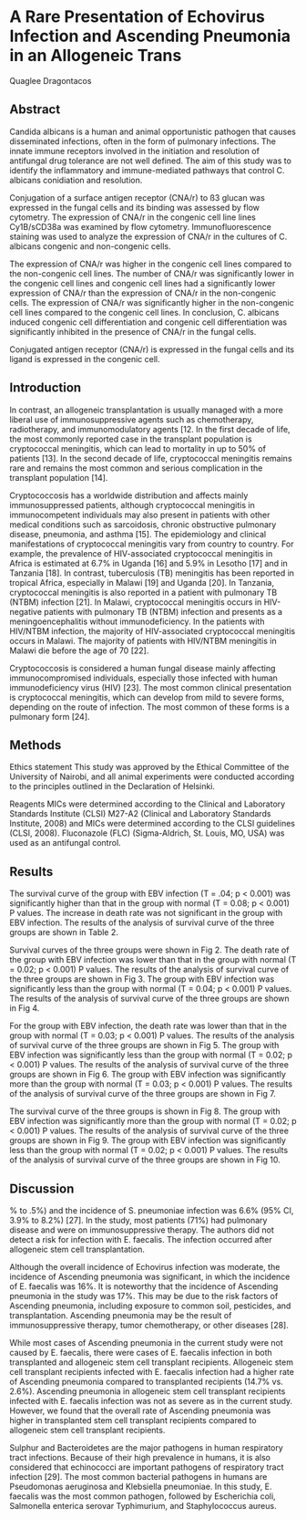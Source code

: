 # A Rare Presentation of Echovirus Infection and Ascending Pneumonia in an Allogeneic Trans
Quaglee Dragontacos


## Abstract
Candida albicans is a human and animal opportunistic pathogen that causes disseminated infections, often in the form of pulmonary infections. The innate immune receptors involved in the initiation and resolution of antifungal drug tolerance are not well defined. The aim of this study was to identify the inflammatory and immune-mediated pathways that control C. albicans conidiation and resolution.

Conjugation of a surface antigen receptor (CNA/r) to ß3 glucan was expressed in the fungal cells and its binding was assessed by flow cytometry. The expression of CNA/r in the congenic cell line lines Cy1B/sCD38a was examined by flow cytometry. Immunofluorescence staining was used to analyze the expression of CNA/r in the cultures of C. albicans congenic and non-congenic cells.

The expression of CNA/r was higher in the congenic cell lines compared to the non-congenic cell lines. The number of CNA/r was significantly lower in the congenic cell lines and congenic cell lines had a significantly lower expression of CNA/r than the expression of CNA/r in the non-congenic cells. The expression of CNA/r was significantly higher in the non-congenic cell lines compared to the congenic cell lines. In conclusion, C. albicans induced congenic cell differentiation and congenic cell differentiation was significantly inhibited in the presence of CNA/r in the fungal cells.

Conjugated antigen receptor (CNA/r) is expressed in the fungal cells and its ligand is expressed in the congenic cell.


## Introduction
In contrast, an allogeneic transplantation is usually managed with a more liberal use of immunosuppressive agents such as chemotherapy, radiotherapy, and immunomodulatory agents [12. In the first decade of life, the most commonly reported case in the transplant population is cryptococcal meningitis, which can lead to mortality in up to 50% of patients [13]. In the second decade of life, cryptococcal meningitis remains rare and remains the most common and serious complication in the transplant population [14].

Cryptococcosis has a worldwide distribution and affects mainly immunosuppressed patients, although cryptococcal meningitis in immunocompetent individuals may also present in patients with other medical conditions such as sarcoidosis, chronic obstructive pulmonary disease, pneumonia, and asthma [15]. The epidemiology and clinical manifestations of cryptococcal meningitis vary from country to country. For example, the prevalence of HIV-associated cryptococcal meningitis in Africa is estimated at 6.7% in Uganda [16] and 5.9% in Lesotho [17] and in Tanzania [18]. In contrast, tuberculosis (TB) meningitis has been reported in tropical Africa, especially in Malawi [19] and Uganda [20]. In Tanzania, cryptococcal meningitis is also reported in a patient with pulmonary TB (NTBM) infection [21]. In Malawi, cryptococcal meningitis occurs in HIV-negative patients with pulmonary TB (NTBM) infection and presents as a meningoencephalitis without immunodeficiency. In the patients with HIV/NTBM infection, the majority of HIV-associated cryptococcal meningitis occurs in Malawi. The majority of patients with HIV/NTBM meningitis in Malawi die before the age of 70 [22].

Cryptococcosis is considered a human fungal disease mainly affecting immunocompromised individuals, especially those infected with human immunodeficiency virus (HIV) [23]. The most common clinical presentation is cryptococcal meningitis, which can develop from mild to severe forms, depending on the route of infection. The most common of these forms is a pulmonary form [24].


## Methods
Ethics statement
This study was approved by the Ethical Committee of the University of Nairobi, and all animal experiments were conducted according to the principles outlined in the Declaration of Helsinki.

Reagents
MICs were determined according to the Clinical and Laboratory Standards Institute (CLSI) M27-A2 (Clinical and Laboratory Standards Institute, 2008) and MICs were determined according to the CLSI guidelines (CLSI, 2008). Fluconazole (FLC) (Sigma-Aldrich, St. Louis, MO, USA) was used as an antifungal control.


## Results
The survival curve of the group with EBV infection (T = .04; p < 0.001) was significantly higher than that in the group with normal (T = 0.08; p < 0.001) P values. The increase in death rate was not significant in the group with EBV infection. The results of the analysis of survival curve of the three groups are shown in Table 2.

Survival curves of the three groups were shown in Fig 2. The death rate of the group with EBV infection was lower than that in the group with normal (T = 0.02; p < 0.001) P values. The results of the analysis of survival curve of the three groups are shown in Fig 3. The group with EBV infection was significantly less than the group with normal (T = 0.04; p < 0.001) P values. The results of the analysis of survival curve of the three groups are shown in Fig 4.

For the group with EBV infection, the death rate was lower than that in the group with normal (T = 0.03; p < 0.001) P values. The results of the analysis of survival curve of the three groups are shown in Fig 5. The group with EBV infection was significantly less than the group with normal (T = 0.02; p < 0.001) P values. The results of the analysis of survival curve of the three groups are shown in Fig 6. The group with EBV infection was significantly more than the group with normal (T = 0.03; p < 0.001) P values. The results of the analysis of survival curve of the three groups are shown in Fig 7.

The survival curve of the three groups is shown in Fig 8. The group with EBV infection was significantly more than the group with normal (T = 0.02; p < 0.001) P values. The results of the analysis of survival curve of the three groups are shown in Fig 9. The group with EBV infection was significantly less than the group with normal (T = 0.02; p < 0.001) P values. The results of the analysis of survival curve of the three groups are shown in Fig 10.


## Discussion
% to .5%) and the incidence of S. pneumoniae infection was 6.6% (95% CI, 3.9% to 8.2%) [27]. In the study, most patients (71%) had pulmonary disease and were on immunosuppressive therapy. The authors did not detect a risk for infection with E. faecalis. The infection occurred after allogeneic stem cell transplantation.

Although the overall incidence of Echovirus infection was moderate, the incidence of Ascending pneumonia was significant, in which the incidence of E. faecalis was 16%. It is noteworthy that the incidence of Ascending pneumonia in the study was 17%. This may be due to the risk factors of Ascending pneumonia, including exposure to common soil, pesticides, and transplantation. Ascending pneumonia may be the result of immunosuppressive therapy, tumor chemotherapy, or other diseases [28].

While most cases of Ascending pneumonia in the current study were not caused by E. faecalis, there were cases of E. faecalis infection in both transplanted and allogeneic stem cell transplant recipients. Allogeneic stem cell transplant recipients infected with E. faecalis infection had a higher rate of Ascending pneumonia compared to transplanted recipients (14.7% vs. 2.6%). Ascending pneumonia in allogeneic stem cell transplant recipients infected with E. faecalis infection was not as severe as in the current study. However, we found that the overall rate of Ascending pneumonia was higher in transplanted stem cell transplant recipients compared to allogeneic stem cell transplant recipients.

Sulphur and Bacteroidetes are the major pathogens in human respiratory tract infections. Because of their high prevalence in humans, it is also considered that echinococci are important pathogens of respiratory tract infection [29]. The most common bacterial pathogens in humans are Pseudomonas aeruginosa and Klebsiella pneumoniae. In this study, E. faecalis was the most common pathogen, followed by Escherichia coli, Salmonella enterica serovar Typhimurium, and Staphylococcus aureus.
